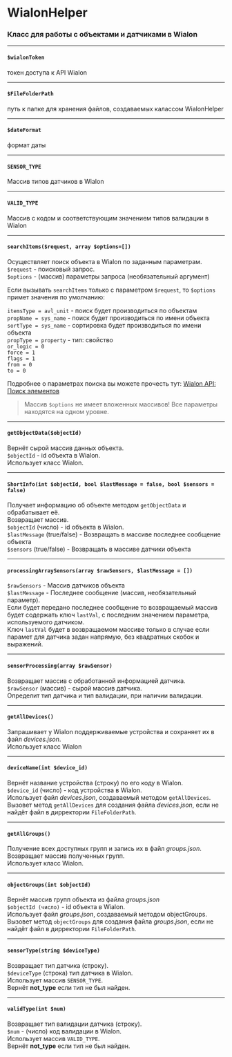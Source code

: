 # WialonHelper
### Класс для работы с объектами и датчиками в Wialon
___
#### `$wialonToken`  
токен доступа к API Wialon
_____
#### `$FileFolderPath`  
путь к папке для хранения файлов, создаваемых калассом WialonHelper
___
#### `$dateFormat`  
формат даты
___
#### `SENSOR_TYPE`  
Массив типов датчиков в Wialon
___
#### `VALID_TYPE`  
Массив с кодом и соответствующим значением типов валидации в Wialon
___
#### `searchItems($request, array $options=[])`  
Осуществляет поиск объекта в Wialon по заданным параметрам.  
`$request` - поисковый запрос.  
`$options` - (массив) параметры запроса (необязательный аргумент)  

Если вызывать `searchItems` только с параметром `$request`, то `$options` примет значения по умолчанию:  

`itemsType = avl_unit` - поиск будет производиться по объектам  
`propName = sys_name` - поиск будет производиться по имени объекта  
`sortType = sys_name` - сортировка будет производиться по имени объекта  
`propType = property` - тип: свойство  
`or_logiс = 0`  
`force = 1`  
`flags = 1`  
`from = 0`  
`to = 0`  
  
Подробнее о параметрах поиска вы можете прочесть тут: [Wialon API: Поиск элементов](https://sdk.wialon.com/wiki/ru/local/remoteapi2004/apiref/core/search_items)  

>Массив `$options` не имеет вложенных массивов! Все параметры находятся на одном уровне.
___
#### `getObjectData($objectId)`  
Вернёт сырой массив данных объекта.  
`$objectId` - id объекта в Wialon.  
Использует класс Wialon.  
___
#### `ShortInfo(int $objectId, bool $lastMessage = false, bool $sensors = false)`  
Получает информацию об объекте методом `getObjectData` и обрабатывает её.  
Возвращает массив.  
`$objectId` (число) - id объекта в Wialon.  
`$lastMessage` (true/false) - Возвращать в массиве последнее сообщение объекта  
`$sensors` (true/false) - Возвращать в массиве датчики объекта  
___
#### `processingArraySensors(array $rawSensors, $lastMessage = [])`  
`$rawSensors` - Массив датчиков объекта  
`$lastMessage` - Последнее сообщение (массив, необязательный параметр).   
Если будет передано последнее сообщение то возвращаемый массив будет содержать ключ `lastVal`, с последним значением параметра, используемого датчиком.  
Ключ `lastVal` будет в возвращаемом массиве только в случае если парамет для датчика задан напрямую, без квадратных скобок и выражений.  
___
#### `sensorProcessing(array $rawSensor)`  
Возвращает массив с обработанной информацией датчика.  
`$rawSensor` (массив) - сырой массив датчика.  
Определит тип датчика и тип валидации, при наличии валидации.    
___
#### `getAllDevices()`  
Запрашивает у Wialon поддерживаемые устройства и сохраняет их в файл _devices.json_.  
Использует класс Wialon  
___
#### `deviceName(int $device_id)`  
Вернёт название устройства (строку) по его коду в Wialon.  
`$device_id` (число) - код устройства в Wialon.  
Использует файл _devices.json_, создаваемый методом `getAllDevices`.  
Вызовет метод `getAllDevices` для создания файла _devices.json_, если не найдёт файл в дирректории `FileFolderPath`.  
___
#### `getAllGroups()`  
Получение всех доступных групп и запись их в файл _groups.json_.  
Возвращает массив полученных групп.  
Использует класс Wialon.  
___
#### `objectGroups(int $objectId)`  
Вернёт массив групп объекта из файла _groups.json_  
`$objectId (число)` - id объекта в Wialon.  
Использует файл _groups.json_, создаваемый методом objectGroups.  
Вызовет метод `objectGroups` для создания файла _groups.json_, если не найдёт файл в дирректории `FileFolderPath`.  
___
#### `sensorType(string $deviceType)`  
Возвращает тип датчика (строку).  
`$deviceType` (строка) тип датчика в Wialon.  
Использует массив `SENSOR_TYPE`.  
Вернёт **not_type** если тип не был найден.  
___
#### `validType(int $num)`  
Возвращает тип валидации датчика (строку).  
`$num` - (число) код валидации в Wialon.  
Использует массив `VALID_TYPE`.  
Вернёт **not_type** если тип не был найден.  

